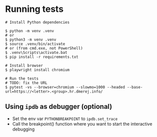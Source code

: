 # Running tests

```
# Install Python dependencies

$ python -m venv .venv 
# or
$ python3 -m venv .venv
$ source .venv/bin/activate
# or (from cmd.exe, not PowerShell)
$ .venv\Scripts\activate.bat
$ pip install -r requirements.txt

# Install browser
$ playwright install chromium

# Run the tests
# TODO: fix the URL
$ pytest -vs --browser=chromium --slowmo=1000 --headed --base-url=https://<letter>.<group>.hr.dmerej.info/
```

## Using `ipdb` as debugger (optional)

* Set the env var `PYTHONBREAKPOINT`  to `ipdb.set_trace`
* Call the breakpoint() function where you want to start the interactive debugging
